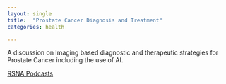 ```yaml
---
layout: single
title:  "Prostate Cancer Diagnosis and Treatment"
categories: health

---
```

A discussion on Imaging based diagnostic and therapeutic strategies for Prostate Cancer including the use of AI.  
 
[RSNA Podcasts](https://rsnaradiology.libsyn.com/diagnosis-and-treatment-of-prostate-cancer)